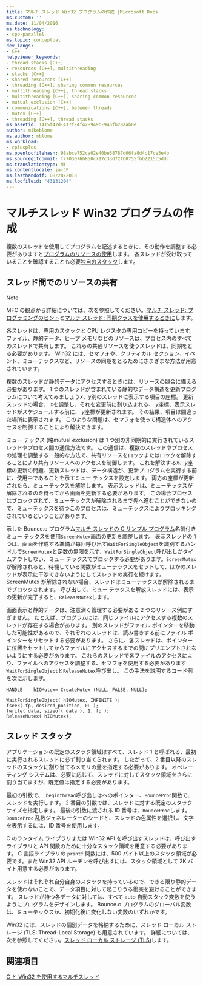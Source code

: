 ```yaml
---
title: マルチ スレッド Win32 プログラムの作成 |Microsoft Docs
ms.custom: ''
ms.date: 11/04/2016
ms.technology:
- cpp-parallel
ms.topic: conceptual
dev_langs:
- C++
helpviewer_keywords:
- thread stacks [C++]
- resources [C++], multithreading
- stacks [C++]
- shared resources [C++]
- threading [C++], sharing common resources
- multithreading [C++], thread stacks
- multithreading [C++], sharing common resources
- mutual exclusion [C++]
- communications [C++], between threads
- mutex [C++]
- threading [C++], thread stacks
ms.assetid: 1415f47d-417f-4f42-949b-946fb28aab0e
author: mikeblome
ms.author: mblome
ms.workload:
- cplusplus
ms.openlocfilehash: 98abce752ca02e40be68787d06fa8d4c17ce3e4b
ms.sourcegitcommit: f7703076b850c717c33d72fb0755fbb2215c5ddc
ms.translationtype: MT
ms.contentlocale: ja-JP
ms.lasthandoff: 08/28/2018
ms.locfileid: "43131204"
---
```

# <a name="writing-a-multithreaded-win32-program"></a>マルチスレッド Win32 プログラムの作成
複数のスレッドを使用してプログラムを記述するときに、その動作を調整する必要がありますと[プログラムのリソースの使用](#_core_sharing_common_resources_between_threads)します。 各スレッドが受け取っていることを確認することも必要[独自のスタック](#_core_thread_stacks)します。  
  
##  <a name="_core_sharing_common_resources_between_threads"></a> スレッド間でのリソースの共有  
  
> [!NOTE]
>  MFC の観点から詳細については、次を参照してください。[マルチ スレッド: プログラミングのヒント](multithreading-programming-tips.md)と[マルチ スレッド: 同期クラスを使用するときに](multithreading-when-to-use-the-synchronization-classes.md)します。  
  
各スレッドは、専用のスタックと CPU レジスタの専用コピーを持っています。 ファイル、静的データ、ヒープ メモリなどのリソースは、プロセス内のすべてのスレッドで共有します。 これらの共通リソースを使うスレッドは、同期をとる必要があります。 Win32 には、セマフォや、クリティカル セクション、イベント、ミューテックスなど、リソースの同期をとるためにさまざまな方法が用意されています。  
  
複数のスレッドが静的データにアクセスするときには、リソースの競合に備える必要があります。 1 つのスレッドが含まれている静的なデータ構造を更新プログラムについて考えてみましょう*x*、*y*別のスレッドに表示する項目の座標。 更新スレッドの場合、 *x*を調整し、それを変更前に割り込まれる、 *y*座標、表示スレッドがスケジュールする前に、 *y*座標が更新されます。 その結果、項目は間違った場所に表示されます。 このような問題は、セマフォを使って構造体へのアクセスを制御することにより解決できます。  
  
ミュー テックス (略*mut*ual *ex*clusion) は 1 つ別の非同期的に実行されているスレッドやプロセス間の通信方法です。 この通信は、複数のスレッドやプロセスの処理を調整する一般的な方法で、共有リソースをロックまたはロックを解除することにより共有リソースへのアクセスを制御します。 これを解決する*x*、*y*座標の更新の問題、更新スレッドは、データ構造が、更新プログラムを実行する前に、使用中であることを示すミュー テックスを設定します。 両方の座標が更新されたら、ミューテックスを解除します。 表示スレッドは、ミューテックスが解除されるのを待ってから画面を更新する必要があります。 この場合プロセスはブロックされて、ミューテックスが解除されるまで先へ進むことができないので、ミューテックスを待つこのプロセスは、ミューテックスによりブロッキングされているということがあります。  
  
示した Bounce.c プログラム[マルチ スレッドの C サンプル プログラム](sample-multithread-c-program.md)名前付きミュー テックスを使用`ScreenMutex`画面の更新を調整します。 表示スレッドの 1 つは、画面を作成する準備が毎回呼び出す`WaitForSingleObject`を識別するハンドルで`ScreenMutex`と定数の無限を示す、`WaitForSingleObject`呼び出しがタイムアウトしない、ミュー テックスでブロックする必要があります。`ScreenMutex` が解除されると、待機している関数がミューテックスをセットして、ほかのスレッドが表示に干渉できないようにしてスレッドの実行を続けます。 ScreenMutex が解除されない場合、スレッドはミューテックスが解除されるまでブロックされます。 呼び出して、ミュー テックスを解放スレッドには、表示の更新が完了すると、`ReleaseMutex`します。  
  
画面表示と静的データは、注意深く管理する必要がある 2 つのリソース例にすぎません。 たとえば、プログラムには、同じファイルにアクセスする複数のスレッドが存在する場合があります。 別のスレッドがファイル ポインターを移動した可能性があるので、それぞれのスレッドは、読み書きする前にファイル ポインターをリセットする必要があります。 さらに、各スレッドは、ポインターに位置をセットしてからファイルにアクセスするまでの間にプリエンプトされないようにする必要があります。 これらのスレッドで各ファイルのアクセスにより、ファイルへのアクセスを調整する、セマフォを使用する必要があります`WaitForSingleObject`と`ReleaseMutex`呼び出し。 この手法を説明するコード例を次に示します。  
  
```  
HANDLE    hIOMutex= CreateMutex (NULL, FALSE, NULL);  
  
WaitForSingleObject( hIOMutex, INFINITE );  
fseek( fp, desired_position, 0L );  
fwrite( data, sizeof( data ), 1, fp );  
ReleaseMutex( hIOMutex);  
```  
  
##  <a name="_core_thread_stacks"></a> スレッド スタック  
 
アプリケーションの既定のスタック領域はすべて、スレッド 1 と呼ばれる、最初に実行されるスレッドに必ず割り当てられます。 したがって、2 番目以降のスレッドのスタックに割り当てるメモリの量を指定する必要があります。 オペレーティング システムは、必要に応じて、スレッドに対してスタック領域をさらに割り当てますが、既定値は指定する必要があります。  
  
最初の引数で、`_beginthread`呼び出しはへのポインター、`BounceProc`関数で、スレッドを実行します。 2 番目の引数では、スレッドに対する既定のスタック サイズを指定します。 最後の引数に渡される ID 番号は、`BounceProc`します。 `BounceProc` 乱数ジェネレーターのシードと、スレッドの色属性を選択し、文字を表示するには、ID 番号を使用します。  
  
C のランタイム ライブラリまたは Win32 API を呼び出すスレッドは、呼び出すライブラリと API 関数のために十分なスタック領域を用意する必要があります。 C 言語ライブラリの `printf` 関数には、500 バイト以上のスタック領域が必要です。また Win32 API ルーチンを呼び出すには、スタック領域として 2K バイト用意する必要があります。  
  
スレッドはそれぞれ自分自身のスタックを持っているので、できる限り静的データを使わないことで、データ項目に対して起こりうる衝突を避けることができます。 スレッドが持つ各データに対しては、すべて auto 自動スタック変数を使うようにプログラムをデザインします。 Bounce.c プログラムのグローバル変数は、ミューテックスか、初期化後に変化しない変数のいずれかです。  
  
Win32 には、スレッドの個別データを格納するために、スレッド ローカル ストレージ (TLS: Thread-Local Storage) も用意されています。 詳細については、次を参照してください。[スレッド ローカル ストレージ (TLS)](thread-local-storage-tls.md)します。  
  
## <a name="see-also"></a>関連項目  
 
[C と Win32 を使用するマルチスレッド](multithreading-with-c-and-win32.md)